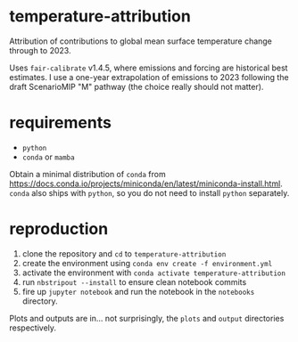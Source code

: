 # temperature-attribution
Attribution of contributions to global mean surface temperature change through to 2023.

Uses `fair-calibrate` v1.4.5, where emissions and forcing are historical best estimates. I use a one-year extrapolation of emissions to 2023 following the draft ScenarioMIP "M" pathway (the choice really should not matter).

# requirements
- `python`
- `conda` or `mamba`

Obtain a minimal distribution of `conda` from https://docs.conda.io/projects/miniconda/en/latest/miniconda-install.html. `conda` also ships with `python`, so you do not need to install `python` separately.

# reproduction
1. clone the repository and `cd` to `temperature-attribution`
2. create the environment using `conda env create -f environment.yml`
3. activate the environment with `conda activate temperature-attribution`
4. run `nbstripout --install` to ensure clean notebook commits
5. fire up `jupyter notebook` and run the notebook in the `notebooks` directory.

Plots and outputs are in... not surprisingly, the `plots` and `output` directories respectively.
